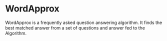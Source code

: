 # WordApprox
WordApprox is a frequently asked question answering algorithm. It finds the best matched answer from a set of questions and answer fed to the Algorithm.